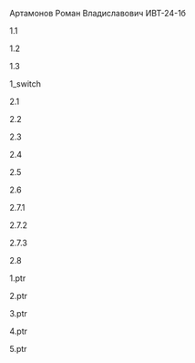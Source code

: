 Артамонов Роман Владиславович ИВТ-24-1б

1.1

1.2

1.3

1_switch

2.1

2.2

2.3

2.4

2.5

2.6

2.7.1

2.7.2

2.7.3

2.8

1.ptr

2.ptr

3.ptr

4.ptr

5.ptr